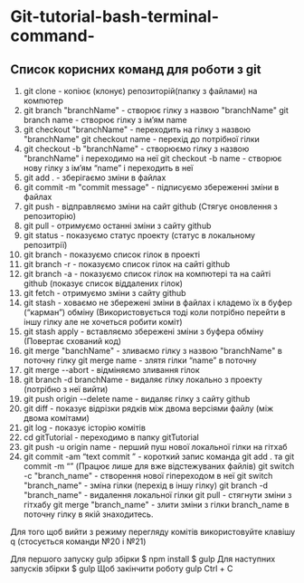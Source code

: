 # Git-tutorial-bash-terminal-command-

## Список корисних команд для роботи з git

1. git clone - копіює (клонує) репозиторій(папку з файлами) на компютер
2. git branch "branchName" - створює гілку з назвою "branchName"
   git branch name - створює гілку з ім’ям name
3. git checkout "branchName" - переходить на гілку з назвою "branchName"
   git checkout name - перехід до потрібної гілки
4. git checkout -b "branchName" - створюємо гілку з назвою "branchName" і переходимо на неї
   git checkout -b name - створює нову гілку з ім’ям “name” і переходить в неї
5. git add . - зберігаємо зміни в файлах
6. git commit -m "commit message" - підписуємо збереженні зміни в файлах
7. git push - відправляємо зміни на сайт github (Стягує оновлення з репозиторію)
8. git pull - отримуємо останні зміни з сайту github
9. git status - показуємо статус проекту (статус в локальному репозитрії)
10. git branch - показуємо список гілок в проекті
11. git branch -r - показуємо список гілок на сайті github
12. git branch -a - показуємо список гілок на компютері та на сайті github
                     (показує список віддалених гілок)
13. git fetch - отримуємо зміни з сайту github
14. git stash - ховаємо не збережені зміни в файлах і кладемо їх в буфер (“карман”) обміну
    (Використовується тоді коли потрібно перейти в іншу гілку але не хочеться робити коміт)
15. git stash apply - вставляємо збережені зміни з буфера обміну (Повертає схований код)
16. git merge "banchName" - зливаємо гілку з назвою "branchName" в поточну гілку
    git merge name - злятя гілки “name” в поточну
17. git merge --abort - відміняємо зливання гілок
18. git branch -d branchName - видаляє гілку локально з проекту (потрібно з неї вийти)
19. git push origin --delete name - видаляє гілку з сайту github
20. git diff - показує відрізки рядків між двома версіями файлу (між двома комітами)
21. git log - показує історію комітів
22. cd gitTutorial - переходимо в папку gitTutorial
23. git push -u origin name - перший пуш нової локальної гілки на гітхаб
24. git commit -am “text commit ” - короткий запис команда git add . та git commit -m “” 
                     (Працює лише для вже відстежуваних файлів)
git switch -c "branch_name" - створення нової гіпереходом в неї
git switch "branch_name"    - зміна гілки (перехід в іншу гілку)
git branch -d "branch_name" - видалення локальної гілки
git pull                    - стягнути зміни з гітхабу
git merge "branch_name"     - злити зміни з гілки branch_name в поточну гілку в якій знаходитесь.

Для того щоб вийти з режиму перегляду комітів використовуйте клавішу q (стосується команди №20 і №21)

Для першого запуску gulp збірки
$ npm install
$ gulp
Для наступних запусків збірки
$ gulp
Щоб закінчити роботу gulp
Ctrl + C
